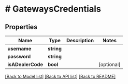 # # GatewaysCredentials

## Properties

Name | Type | Description | Notes
------------ | ------------- | ------------- | -------------
**username** | **string** |  | 
**password** | **string** |  | 
**isADealerCode** | **bool** |  | [optional] 

[[Back to Model list]](../../README.md#documentation-for-models) [[Back to API list]](../../README.md#documentation-for-api-endpoints) [[Back to README]](../../README.md)


